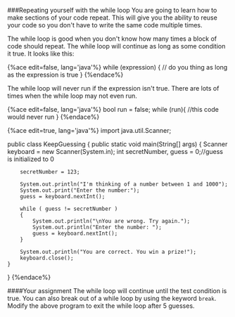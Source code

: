 <!--djw:done-->
###Repeating yourself with the while loop
You are going to learn how to make sections of your code repeat. This will give you the ability to reuse your code so you don't have to write the same code multiple times.

The while loop is good when you don't know how many times a block of code should repeat. The while loop will continue as long as some condition it true. It looks like this:

{%ace edit=false, lang='java'%}
while (expression) {
 // do you thing as long as the expression is true
}
{%endace%}

The while loop will never run if the expression isn't true. There are lots of times when the while loop may not even run.

{%ace edit=false, lang='java'%}
bool run = false;
while (run){
    //this code would never run
}
{%endace%}


{%ace edit=true, lang='java'%}
import java.util.Scanner;

public class KeepGuessing {
	public static void main(String[] args) {
		Scanner keyboard = new Scanner(System.in);
		int secretNumber, guess = 0;//guess is initialized to 0
		
		secretNumber = 123;
		
		System.out.println("I'm thinking of a number between 1 and 1000");
		System.out.print("Enter the number:");
		guess = keyboard.nextInt();
		
		while ( guess != secretNumber )
		{
			System.out.println("\nYou are wrong. Try again.");
			System.out.println("Enter the number: ");
			guess = keyboard.nextInt();
		}
		
		System.out.println("You are correct. You win a prize!");
		keyboard.close();
	}
}
{%endace%}


####Your assignment
The while loop will continue until the test condition is true. You can also break out of a while loop by using the keyword ```break```. Modify the above program to exit the while loop after 5 guesses.

